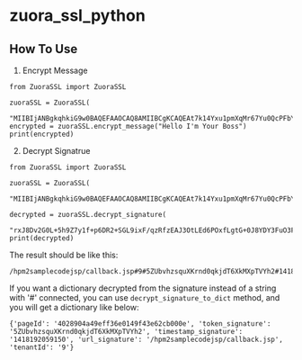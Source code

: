 zuora_ssl_python
================

## How To Use

1. Encrypt Message

```
from ZuoraSSL import ZuoraSSL

zuoraSSL = ZuoraSSL(
    "MIIBIjANBgkqhkiG9w0BAQEFAAOCAQ8AMIIBCgKCAQEAt7k14Yxu1pmXqMr67Yu0QcPFbY3R+S/AKjFpoyQJtMo2oTJAoDrcKKijN/40w9KCMxYqxCNrgez996zPIl7QRPGtuqv7F6Y0hi4pSrRtm+C2spf9T5PVrpcAf0tr0vglkW+cttMmQQ1/dwNDT7zRxTlSReQvkQ1aieEGiitBkkmnI0ThhUubJCTI90u4NO5fIkWJodbxsZ0w9eEJ3IpPCGEwjOkrTQtoa0IfacdMW7nxOQEvWiUQ2Pq154sNTfVRjCZsjugl8zkCLcp8IPqJ4rkNQu8WyylPb5Rp74I6nKSuNJkLGV8DoHHOTMuT4521oksrzrYs2NOtDlC0R+Ba0wIDAQAB")
encrypted = zuoraSSL.encrypt_message("Hello I'm Your Boss")
print(encrypted)
```

2. Decrypt Signatrue

```
from ZuoraSSL import ZuoraSSL

zuoraSSL = ZuoraSSL(
    "MIIBIjANBgkqhkiG9w0BAQEFAAOCAQ8AMIIBCgKCAQEAt7k14Yxu1pmXqMr67Yu0QcPFbY3R+S/AKjFpoyQJtMo2oTJAoDrcKKijN/40w9KCMxYqxCNrgez996zPIl7QRPGtuqv7F6Y0hi4pSrRtm+C2spf9T5PVrpcAf0tr0vglkW+cttMmQQ1/dwNDT7zRxTlSReQvkQ1aieEGiitBkkmnI0ThhUubJCTI90u4NO5fIkWJodbxsZ0w9eEJ3IpPCGEwjOkrTQtoa0IfacdMW7nxOQEvWiUQ2Pq154sNTfVRjCZsjugl8zkCLcp8IPqJ4rkNQu8WyylPb5Rp74I6nKSuNJkLGV8DoHHOTMuT4521oksrzrYs2NOtDlC0R+Ba0wIDAQAB")

decrypted = zuoraSSL.decrypt_signature(
    "rxJ8Dv2G0L+5h9Z7y1f+p6DR2+SGL9ixF/qzRfzEAJ3OtLEd6POxfLgtG+0J8YDY3FuO3FpAGZotdOcQarnYMkbjkWOBNgMA9kmEZaZnEeXUuYJn5eSb0wtO3Vqh65xK6vFAeuFH/ONaeuRvN34a3mUn1p/9jw+PF1dpMBdTHFo94ezPQL0q6yP/TTKSQLEk9E+f9yRcBTW4ZbqhvwFSD8Xzi1URrr6cpkVNP+tatYFzHnBFNDzIl2ZuKU97L2Ao/DChy/mJ2hhHNtx7XzXGmXVRQnUEeXSvguwi+s9Ktb6cxmh05g5P/SEsYJymHDsdDumx0cXJD+SkkntuK1omgg==")
print(decrypted)

```

The result should be like this:
```
/hpm2samplecodejsp/callback.jsp#9#5ZUbvhzsquXKrnd0qkjdT6XkMXpTVYh2#1418192059150#4028904a49eff36e0149f43e62cb000e
```

If you want a dictionary decrypted from the signature instead of a string with '#' connected,  you can use `decrypt_signature_to_dict` method, and you will get a dictionary like below:

```
{'pageId': '4028904a49eff36e0149f43e62cb000e', 'token_signature': '5ZUbvhzsquXKrnd0qkjdT6XkMXpTVYh2', 'timestamp_signature': '1418192059150', 'url_signature': '/hpm2samplecodejsp/callback.jsp', 'tenantId': '9'}
```
